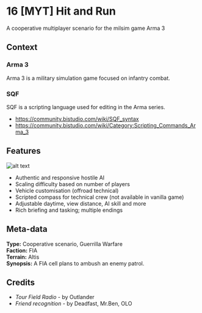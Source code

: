 # 16 [MYT] Hit and Run

A cooperative multiplayer scenario for the milsim game Arma 3

## Context

### Arma 3

Arma 3 is a military simulation game focused on infantry combat.

### SQF

SQF is a scripting language used for editing in the Arma series.
* https://community.bistudio.com/wiki/SQF_syntax
* https://community.bistudio.com/wiki/Category:Scripting_Commands_Arma_3

## Features

![alt text](https://i.imgur.com/50dreoY.jpg)

* Authentic and responsive hostile AI
* Scaling difficulty based on number of players
* Vehicle customisation (offroad technical)
* Scripted compass for technical crew (not available in vanilla game)
* Adjustable daytime, view distance, AI skill and more
* Rich briefing and tasking; multiple endings

## Meta-data

**Type:** Cooperative scenario, Guerrilla Warfare  
**Faction:** FIA  
**Terrain:** Altis  
**Synopsis:** A FIA cell plans to ambush an enemy patrol.

## Credits

* *Tour Field Radio* - by Outlander
* *Friend recognition* - by Deadfast, Mr.Ben, OLO
